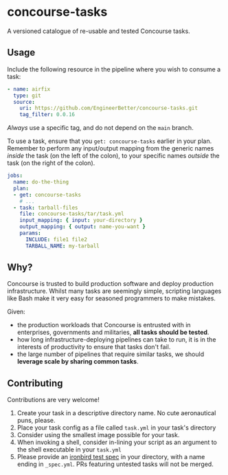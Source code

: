 # concourse-tasks

A versioned catalogue of re-usable and tested Concourse tasks.

## Usage

Include the following resource in the pipeline where you wish to consume a task:

```yaml
- name: airfix
  type: git
  source:
    uri: https://github.com/EngineerBetter/concourse-tasks.git
    tag_filter: 0.0.16
```

_Always_ use a specific tag, and do not depend on the `main` branch.

To use a task, ensure that you `get: concourse-tasks` earlier in your plan. Remember to perform any input/output mapping from the generic names _inside_ the task (on the left of the colon), to your specific names _outside_ the task (on the right of the colon).

```yaml
jobs:
  name: do-the-thing
  plan:
  - get: concourse-tasks
    # ...
  - task: tarball-files
    file: concourse-tasks/tar/task.yml
    input_mapping: { input: your-directory }
    output_mapping: { output: name-you-want }
    params:
      INCLUDE: file1 file2
      TARBALL_NAME: my-tarball
```

## Why?

Concourse is trusted to build production software and deploy production infrastructure. Whilst many tasks are seemingly simple, scripting languages like Bash make it very easy for seasoned programmers to make mistakes.

Given:

* the production workloads that Concourse is entrusted with in enterprises, governments and militaries, **all tasks should be tested**.
* how long infrastructure-deploying pipelines can take to run, it is in the interests of productivity to ensure that tasks don't fail.
* the large number of pipelines that require similar tasks, we should **leverage scale by sharing common tasks**.

## Contributing

Contributions are very welcome!

1. Create your task in a descriptive directory name. No cute aeronautical puns, please.
1. Place your task config as a file called `task.yml` in your task's directory
1. Consider using the smallest image possible for your task.
1. When invoking a shell, consider in-lining your script as an argument to the shell executable in your `task.yml`
1. Please provide an [ironbird test spec](https://github.com/EngineerBetter/ironbird) in your directory, with a name ending in `_spec.yml`. PRs featuring untested tasks will not be merged.
